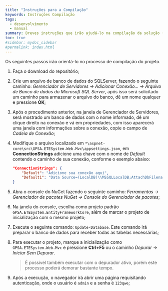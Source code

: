 ```yaml
---
title: "Instruções para a Compilação"
keywords: Instruções Compilação
tags: 
  - desenvolvimento
  - manual
summary: Breves instruções que irão ajudá-lo na compilação da solução {{site.nome_sistema}}.
toc: true
#sidebar: mydoc_sidebar
#permalink: index.html
---
```


Os seguintes passos irão orientá-lo no processo de compilação do projeto.

1. Faça o download do repositório;

2. Crie um arquivo de banco de dados do SQLServer, fazendo o seguinte caminho: *Gerenciador de Servidores -> Adicionar Conexão... -> Arquivo de Banco de dados do Microsoft SQL Server*, após isso será solicitado um caminho para armazenar o arquivo do banco, dê um nome qualquer e pressione **OK**;

3. Após o procedimento anterior, na janela de Gerenciador de Servidores, será mostrado um banco de dados com o nome informado, dê um clique direito na conexão e vá em propriedades, com isso aparecerá uma janela com informações sobre a conexão, copie o campo de *Cadeia de Conexão*;

4. Modifique o arquivo localizado em `*\aspnet-core\src\GPSA.ETESystem.Web.Mvc\appsettings.json`, em **ConnectionStrings** adicione uma chave com o nome de *Default* contendo o caminho de sua conexão, conforme o exemplo abaixo:
    ```json
    "ConnectionStrings": {
        "Default": "Adicione sua conexão aqui",
        "Default1": "Data Source=(LocalDB)\\MSSQLLocalDB;AttachDbFilename=D:\\SincronizadoComGit\\BancoDados\\BancoETESystem.mdf;Integrated Security=True;Connect Timeout=30",
    }
    ```

5. Abra o console do NuGet fazendo o seguinte caminho: *Ferramentas -> Gerenciador de pacotes NuGet -> Console do Gerenciador de pacotes*;

6. Na janela do console, escolha como projeto padrão `GPSA.ETESystem.EntityFrameworkCore`, além de marcar o projeto de inicialização com o mesmo projeto;

7. Execute o seguinte comando: `Update-Database`. Este comando irá preparar o banco de dados para receber todas as tabelas necessárias;

8. Para executar o projeto, marque a inicialização como `GPSA.ETESystem.Web.Mvc` e pressione **Ctrl+F5** ou o caminho *Depurar -> Iniciar Sem Depurar*.
    >   É possível também executar com o depurador ativo, porém este processo poderá demorar bastante tempo.

9. Após a execução, o navegador irá abrir uma página requisitando autenticação, onde o usuário é `admin` e a senha é `123qwe`;
